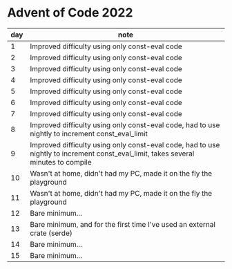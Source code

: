 # Advent of Code 2022

| day | note |
| --- | --- |
| 1 | Improved difficulty using only const-eval code |
| 2 | Improved difficulty using only const-eval code |
| 3 | Improved difficulty using only const-eval code |
| 4 | Improved difficulty using only const-eval code |
| 5 | Improved difficulty using only const-eval code |
| 6 | Improved difficulty using only const-eval code |
| 7 | Improved difficulty using only const-eval code |
| 8 | Improved difficulty using only const-eval code, had to use nightly to increment const_eval_limit |
| 9 | Improved difficulty using only const-eval code, had to use nightly to increment const_eval_limit, takes several minutes to compile |
| 10 | Wasn't at home, didn't had my PC, made it on the fly the playground |
| 11 | Wasn't at home, didn't had my PC, made it on the fly the playground |
| 12 | Bare minimum... |
| 13 | Bare minimum, and for the first time I've used an external crate (serde) |
| 14 | Bare minimum... |
| 15 | Bare minimum... |
